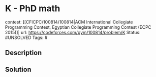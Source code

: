 # K - PhD math

contest: [[CFICPC/100814/100814|ACM International Collegiate Programming Contest, Egyptian Collegiate Programming Contest (ECPC 2015)]]
url: https://codeforces.com/gym/100814/problem/K
Status: #UNSOLVED
Tags: #

## Description

## Solution

